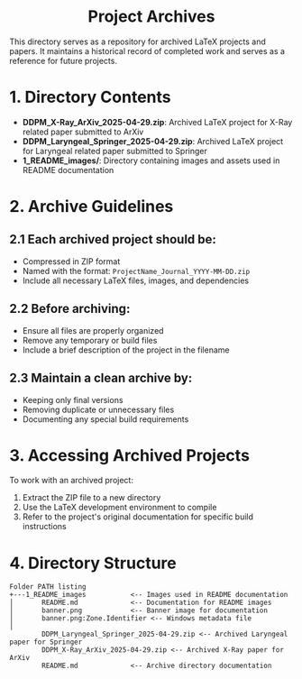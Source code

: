 <h1 align="center">Project Archives</h1>

This directory serves as a repository for archived LaTeX projects and papers. It maintains a historical record of completed work and serves as a reference for future projects.

# 1. Directory Contents

- **DDPM_X-Ray_ArXiv_2025-04-29.zip**: Archived LaTeX project for X-Ray related paper submitted to ArXiv
- **DDPM_Laryngeal_Springer_2025-04-29.zip**: Archived LaTeX project for Laryngeal related paper submitted to Springer
- **1_README_images/**: Directory containing images and assets used in README documentation

# 2. Archive Guidelines

## 2.1 Each archived project should be:
   - Compressed in ZIP format
   - Named with the format: `ProjectName_Journal_YYYY-MM-DD.zip`
   - Include all necessary LaTeX files, images, and dependencies

## 2.2 Before archiving:
   - Ensure all files are properly organized
   - Remove any temporary or build files
   - Include a brief description of the project in the filename

## 2.3 Maintain a clean archive by:
   - Keeping only final versions
   - Removing duplicate or unnecessary files
   - Documenting any special build requirements

# 3. Accessing Archived Projects

To work with an archived project:
1. Extract the ZIP file to a new directory
2. Use the LaTeX development environment to compile
3. Refer to the project's original documentation for specific build instructions 

# 4. Directory Structure

```
Folder PATH listing
+---1_README_images           <-- Images used in README documentation
│       README.md             <-- Documentation for README images
│       banner.png            <-- Banner image for documentation
│       banner.png:Zone.Identifier <-- Windows metadata file
│
        DDPM_Laryngeal_Springer_2025-04-29.zip <-- Archived Laryngeal paper for Springer
        DDPM_X-Ray_ArXiv_2025-04-29.zip <-- Archived X-Ray paper for ArXiv
        README.md             <-- Archive directory documentation
``` 